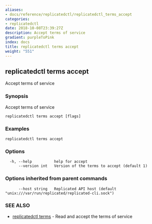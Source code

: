 ```yaml
---
aliases:
- docs/reference/replicatedctl/replicatedctl_terms_accept
categories:
- replicatedctl
date: 2018-10-08T23:39:27Z
description: Accept terms of service
gradient: purpleToPink
index: docs
title: replicatedctl terms accept
weight: "551"
---
```


## replicatedctl terms accept

Accept terms of service

### Synopsis

Accept terms of service

```
replicatedctl terms accept [flags]
```

### Examples

```
replicatedctl terms accept
```

### Options

```
  -h, --help          help for accept
      --version int   Version of the terms to accept (default 1)
```

### Options inherited from parent commands

```
      --host string   Replicated API host (default "unix:///var/run/replicated/replicated-cli.sock")
```

### SEE ALSO

* [replicatedctl terms](/api/replicatedctl/replicatedctl_terms/)	 - Read and accept the terms of service

